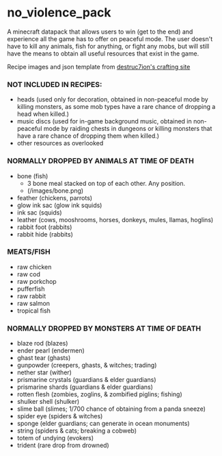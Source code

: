 # no_violence_pack

A minecraft datapack that allows users to win (get to the end) and experience all the game has to offer on peaceful mode. The user doesn't have to kill any animals, fish for anything, or fight any mobs, but will still have the means to obtain all useful resources that exist in the game.

Recipe images and json template from [destruc7ion's crafting site](https://crafting.thedestruc7ion.ca)

### NOT INCLUDED IN RECIPES:

-  heads (used only for decoration, obtained in non-peaceful mode by killing monsters, as some mob types have a rare chance of dropping a head when killed.)
-  music discs (used for in-game background music, obtained in non-peaceful mode by raiding chests in dungeons or killing monsters that have a rare chance of dropping them when killed.)
-  other resources as overlooked

### NORMALLY DROPPED BY ANIMALS AT TIME OF DEATH

-  bone (fish)
   -  3 bone meal stacked on top of each other. Any position.
   -  (/images/bone.png)
-  feather (chickens, parrots)
-  glow ink sac (glow ink squids)
-  ink sac (squids)
-  leather (cows, mooshrooms, horses, donkeys, mules, llamas, hoglins)
-  rabbit foot (rabbits)
-  rabbit hide (rabbits)

### MEATS/FISH

-  raw chicken
-  raw cod
-  raw porkchop
-  pufferfish
-  raw rabbit
-  raw salmon
-  tropical fish

### NORMALLY DROPPED BY MONSTERS AT TIME OF DEATH

-  blaze rod (blazes)
-  ender pearl (endermen)
-  ghast tear (ghasts)
-  gunpowder (creepers, ghasts, & witches; trading)
-  nether star (wither)
-  prismarine crystals (guardians & elder guardians)
-  prismarine shards (guardians & elder guardians)
-  rotten flesh (zombies, zoglins, & zombified piglins; fishing)
-  shulker shell (shulker)
-  slime ball (slimes; 1/700 chance of obtaining from a panda sneeze)
-  spider eye (spiders & witches)
-  sponge (elder guardians; can generate in ocean monuments)
-  string (spiders & cats; breaking a cobweb)
-  totem of undying (evokers)
-  trident (rare drop from drowned)
